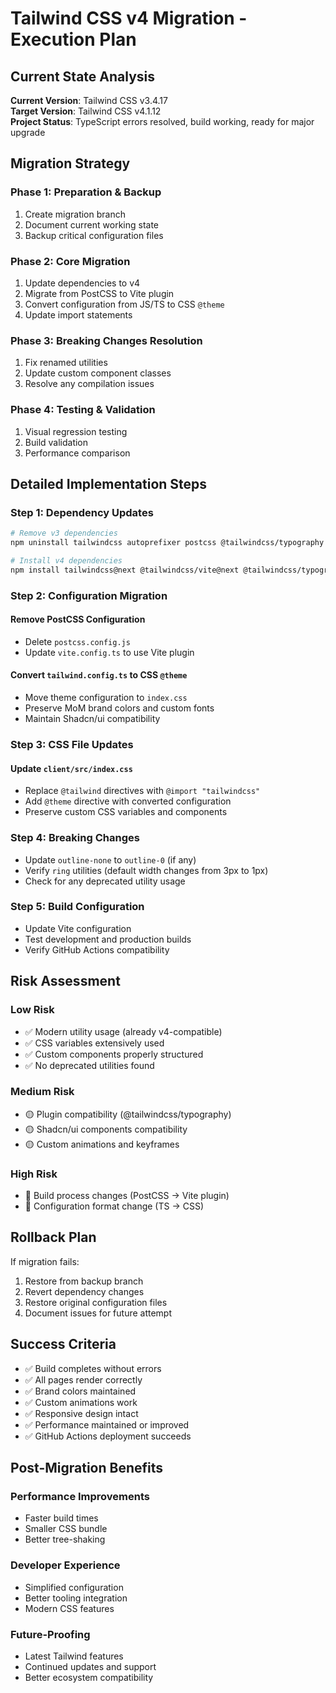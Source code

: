 # Tailwind CSS v4 Migration - Execution Plan

## Current State Analysis

**Current Version**: Tailwind CSS v3.4.17  
**Target Version**: Tailwind CSS v4.1.12  
**Project Status**: TypeScript errors resolved, build working, ready for major upgrade

## Migration Strategy

### Phase 1: Preparation & Backup

1. Create migration branch
2. Document current working state
3. Backup critical configuration files

### Phase 2: Core Migration

1. Update dependencies to v4
2. Migrate from PostCSS to Vite plugin
3. Convert configuration from JS/TS to CSS `@theme`
4. Update import statements

### Phase 3: Breaking Changes Resolution

1. Fix renamed utilities
2. Update custom component classes
3. Resolve any compilation issues

### Phase 4: Testing & Validation

1. Visual regression testing
2. Build validation
3. Performance comparison

## Detailed Implementation Steps

### Step 1: Dependency Updates

```bash
# Remove v3 dependencies
npm uninstall tailwindcss autoprefixer postcss @tailwindcss/typography

# Install v4 dependencies
npm install tailwindcss@next @tailwindcss/vite@next @tailwindcss/typography@next
```

### Step 2: Configuration Migration

#### Remove PostCSS Configuration

- Delete `postcss.config.js`
- Update `vite.config.ts` to use Vite plugin

#### Convert `tailwind.config.ts` to CSS `@theme`

- Move theme configuration to `index.css`
- Preserve MoM brand colors and custom fonts
- Maintain Shadcn/ui compatibility

### Step 3: CSS File Updates

#### Update `client/src/index.css`

- Replace `@tailwind` directives with `@import "tailwindcss"`
- Add `@theme` directive with converted configuration
- Preserve custom CSS variables and components

### Step 4: Breaking Changes

- Update `outline-none` to `outline-0` (if any)
- Verify `ring` utilities (default width changes from 3px to 1px)
- Check for any deprecated utility usage

### Step 5: Build Configuration

- Update Vite configuration
- Test development and production builds
- Verify GitHub Actions compatibility

## Risk Assessment

### Low Risk

- ✅ Modern utility usage (already v4-compatible)
- ✅ CSS variables extensively used
- ✅ Custom components properly structured
- ✅ No deprecated utilities found

### Medium Risk

- 🟡 Plugin compatibility (@tailwindcss/typography)
- 🟡 Shadcn/ui components compatibility
- 🟡 Custom animations and keyframes

### High Risk

- 🔴 Build process changes (PostCSS → Vite plugin)
- 🔴 Configuration format change (TS → CSS)

## Rollback Plan

If migration fails:

1. Restore from backup branch
2. Revert dependency changes
3. Restore original configuration files
4. Document issues for future attempt

## Success Criteria

- ✅ Build completes without errors
- ✅ All pages render correctly
- ✅ Brand colors maintained
- ✅ Custom animations work
- ✅ Responsive design intact
- ✅ Performance maintained or improved
- ✅ GitHub Actions deployment succeeds

## Post-Migration Benefits

### Performance Improvements

- Faster build times
- Smaller CSS bundle
- Better tree-shaking

### Developer Experience

- Simplified configuration
- Better tooling integration
- Modern CSS features

### Future-Proofing

- Latest Tailwind features
- Continued updates and support
- Better ecosystem compatibility
